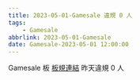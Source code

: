 ```yaml
---
title: 2023-05-01-Gamesale 違規 0 人
tags:
    - Gamesale
abbrlink: 2023-05-01-Gamesale
date: Gamesale-2023-05-01 12:00:00
---
```

Gamesale 板 [板規連結](https://www.ptt.cc/bbs/Gossiping/M.1637425085.A.07D.html)
昨天違規 0 人
